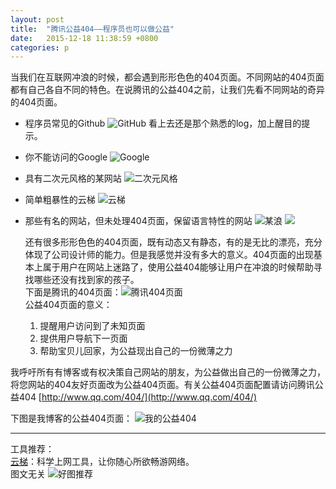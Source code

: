 ```yaml
---
layout: post
title:  "腾讯公益404——程序员也可以做公益"
date:   2015-12-18 11:38:59 +0800
categories: p 
---
```

  当我们在互联网冲浪的时候，都会遇到形形色色的404页面。不同网站的404页面都有自己各自不同的特色。在说腾讯的公益404之前，让我们先看不同网站的奇异的404页面。

- 程序员常见的Github 
  ![GitHub](http://static.haoxilu.net/@/post/2015-12-18-tencent-public-good-404/github-404.png)
  看上去还是那个熟悉的log，加上醒目的提示。
- 你不能访问的Google
  ![Google](http://static.haoxilu.net/@/post/2015-12-18-tencent-public-good-404/google-404.png)
- 具有二次元风格的某网站
  ![二次元风格](http://static.haoxilu.net/@/post/2015-12-18-tencent-public-good-404/k-on-glico-moeblob-marketing-404-error-003.jpg)
- 简单粗暴性的云梯
 ![云梯](http://static.haoxilu.net/@/post/2015-12-18-tencent-public-good-404/vpncloud-404.png)
- 那些有名的网站，但未处理404页面，保留语言特性的网站
  ![某浪](http://static.haoxilu.net/@/post/2015-12-18-tencent-public-good-404/404.png)
  ![](http://static.haoxilu.net/@/post/2015-12-18-tencent-public-good-404/net-error-404.png)
  
  还有很多形形色色的404页面，既有动态又有静态，有的是无比的漂亮，充分体现了公司设计师的能力。但是我感觉并没有多大的意义。404页面的出现基本上属于用户在网站上迷路了，使用公益404能够让用户在冲浪的时候帮助寻找哪些还没有找到家的孩子。  
  下面是腾讯的404页面：![腾讯404页面](http://static.haoxilu.net/@/post/2015-12-18-tencent-public-good-404/tencent-404.png)    
  公益404页面的意义：    
  	1. 提醒用户访问到了未知页面   
  	2. 提供用户导航下一页面    
  	3. 帮助宝贝儿回家，为公益现出自己的一份微薄之力     
  	
 我呼吁所有有博客或有权决策自己网站的朋友，为公益做出自己的一份微薄之力，将您网站的404友好页面改为公益404页面。有关公益404页面配置请访问腾讯公益404 [http://www.qq.com/404/](http://www.qq.com/404/)    
 
下图是我博客的公益404页面： 
![我的公益404](http://static.haoxilu.net/@/post/2015-12-18-tencent-public-good-404/public-good-404.png)


---
>>
工具推荐：  
[云梯](http://getizi.com/?r=5d2f34d8aeda1be3)：科学上网工具，让你随心所欲畅游网络。    
图文无关
![好图推荐](http://static.haoxilu.net/@/post/2015-12-18-tencent-public-good-404/10583959_786447381461351_3975479632213226952_n.jpg)
  
  
